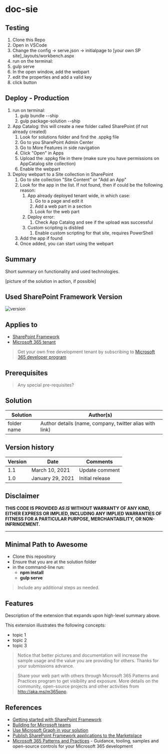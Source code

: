 # doc-sie

## Testing
1. Clone this Repo
2. Open in VSCode
3. Change the config -> serve.json -> initialpage to [your own SP site]_layouts/workbench.aspx
4. run on the terminal:
  1. gulp serve
  2. In the open window, add the webpart
  3. edit the properties and add a valid key
  4. click button

## Deploy - Production
1. run on terminal:
   1. gulp bundle --ship
   2. gulp package-solution --ship
2. App Catalog: this will create a new folder called SharePoint (if not already created)
   1. Look for solutions folder and find the .sppkg file
   2. Go to you SharePoint Admin Center
   3. Go to More Features in side navigation
   4. Click "Open" in Apps
   5. Upload the .sppkg file in there (make sure you have permissions on AppCatalog site collection)
   6. Enable the webpart
3. Deploy webpart to a Site collection in SharePoint
   1. Go to site collection "Site Content" or "Add an App"
   2. Look for the app in the list. If not found, then if could be the following reason:
      1. App already deployed tenant wide, in which case:
         1. Go to a page and edit it
         2. Add a web part in a section
         3. Look for the web part
      2. Deploy error:
         1. Check App Catalog and see if the upload was successful
      3. Custom scripting is disbled
         1. Enable custom scripting for that site, requires PowerShell
   3. Add the app if found
   4. Once added, you can start using the webpart
 
## Summary

Short summary on functionality and used technologies.

[picture of the solution in action, if possible]

## Used SharePoint Framework Version

![version](https://img.shields.io/badge/version-1.17.3-green.svg)

## Applies to

- [SharePoint Framework](https://aka.ms/spfx)
- [Microsoft 365 tenant](https://docs.microsoft.com/en-us/sharepoint/dev/spfx/set-up-your-developer-tenant)

> Get your own free development tenant by subscribing to [Microsoft 365 developer program](http://aka.ms/o365devprogram)

## Prerequisites

> Any special pre-requisites?

## Solution

| Solution    | Author(s)                                               |
| ----------- | ------------------------------------------------------- |
| folder name | Author details (name, company, twitter alias with link) |

## Version history

| Version | Date             | Comments        |
| ------- | ---------------- | --------------- |
| 1.1     | March 10, 2021   | Update comment  |
| 1.0     | January 29, 2021 | Initial release |

## Disclaimer

**THIS CODE IS PROVIDED _AS IS_ WITHOUT WARRANTY OF ANY KIND, EITHER EXPRESS OR IMPLIED, INCLUDING ANY IMPLIED WARRANTIES OF FITNESS FOR A PARTICULAR PURPOSE, MERCHANTABILITY, OR NON-INFRINGEMENT.**

---

## Minimal Path to Awesome

- Clone this repository
- Ensure that you are at the solution folder
- in the command-line run:
  - **npm install**
  - **gulp serve**

> Include any additional steps as needed.

## Features

Description of the extension that expands upon high-level summary above.

This extension illustrates the following concepts:

- topic 1
- topic 2
- topic 3

> Notice that better pictures and documentation will increase the sample usage and the value you are providing for others. Thanks for your submissions advance.

> Share your web part with others through Microsoft 365 Patterns and Practices program to get visibility and exposure. More details on the community, open-source projects and other activities from http://aka.ms/m365pnp.

## References

- [Getting started with SharePoint Framework](https://docs.microsoft.com/en-us/sharepoint/dev/spfx/set-up-your-developer-tenant)
- [Building for Microsoft teams](https://docs.microsoft.com/en-us/sharepoint/dev/spfx/build-for-teams-overview)
- [Use Microsoft Graph in your solution](https://docs.microsoft.com/en-us/sharepoint/dev/spfx/web-parts/get-started/using-microsoft-graph-apis)
- [Publish SharePoint Framework applications to the Marketplace](https://docs.microsoft.com/en-us/sharepoint/dev/spfx/publish-to-marketplace-overview)
- [Microsoft 365 Patterns and Practices](https://aka.ms/m365pnp) - Guidance, tooling, samples and open-source controls for your Microsoft 365 development
